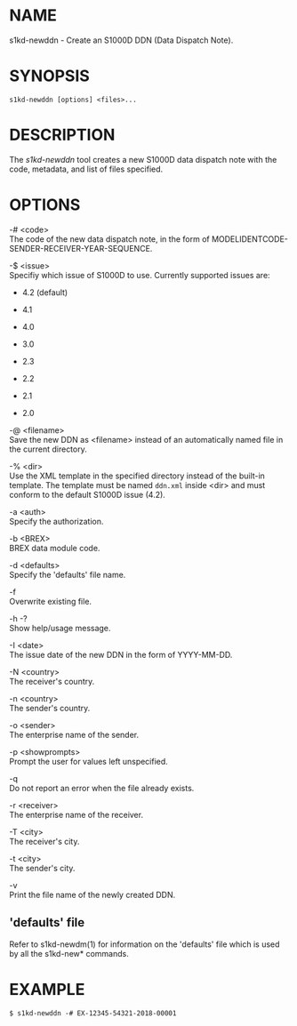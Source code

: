 NAME
====

s1kd-newddn - Create an S1000D DDN (Data Dispatch Note).

SYNOPSIS
========

    s1kd-newddn [options] <files>...

DESCRIPTION
===========

The *s1kd-newddn* tool creates a new S1000D data dispatch note with the code, metadata, and list of files specified.

OPTIONS
=======

-\# &lt;code&gt;  
The code of the new data dispatch note, in the form of MODELIDENTCODE-SENDER-RECEIVER-YEAR-SEQUENCE.

-$ &lt;issue&gt;  
Specifiy which issue of S1000D to use. Currently supported issues are:

-   4.2 (default)

-   4.1

-   4.0

-   3.0

-   2.3

-   2.2

-   2.1

-   2.0

-@ &lt;filename&gt;  
Save the new DDN as &lt;filename&gt; instead of an automatically named file in the current directory.

-% &lt;dir&gt;  
Use the XML template in the specified directory instead of the built-in template. The template must be named `ddn.xml` inside &lt;dir&gt; and must conform to the default S1000D issue (4.2).

-a &lt;auth&gt;  
Specify the authorization.

-b &lt;BREX&gt;  
BREX data module code.

-d &lt;defaults&gt;  
Specify the 'defaults' file name.

-f  
Overwrite existing file.

-h -?  
Show help/usage message.

-I &lt;date&gt;  
The issue date of the new DDN in the form of YYYY-MM-DD.

-N &lt;country&gt;  
The receiver's country.

-n &lt;country&gt;  
The sender's country.

-o &lt;sender&gt;  
The enterprise name of the sender.

-p &lt;showprompts&gt;  
Prompt the user for values left unspecified.

-q  
Do not report an error when the file already exists.

-r &lt;receiver&gt;  
The enterprise name of the receiver.

-T &lt;city&gt;  
The receiver's city.

-t &lt;city&gt;  
The sender's city.

-v  
Print the file name of the newly created DDN.

'defaults' file
---------------

Refer to s1kd-newdm(1) for information on the 'defaults' file which is used by all the s1kd-new\* commands.

EXAMPLE
=======

    $ s1kd-newddn -# EX-12345-54321-2018-00001
